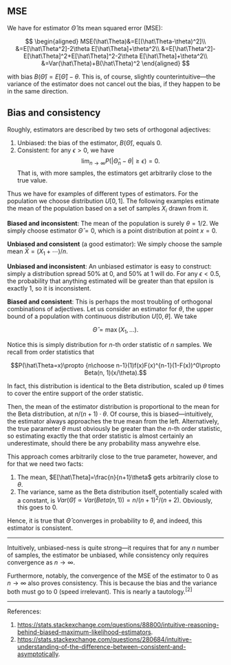 ## MSE

We have for estimator $\hat\Theta$ its mean squared error (MSE):

$$
\begin{aligned}
MSE(\hat\Theta)&=E[(\hat\Theta-\theta)^2]\\
&=E[\hat\Theta^2]-2\theta E[\hat\Theta]+\theta^2\\
&=E[\hat\Theta^2]-E[\hat\Theta]^2+E[\hat\Theta]^2-2\theta E[\hat\Theta]+\theta^2\\
&=Var(\hat\Theta)+B(\hat\Theta)^2
\end{aligned}
$$

with bias $B(\hat\Theta)=E[\hat\Theta]-\theta$. This is, of course, slightly counterintuitive—the variance of the estimator does not cancel out the bias, if they happen to be in the same direction.

## Bias and consistency

Roughly, estimators are described by two sets of orthogonal adjectives:

1. Unbiased: the bias of the estimator, $B(\hat\Theta)$, equals $0$.
2. Consistent: for any $\epsilon>0$, we have
   $$\lim_{n\to\infty}P(|\hat\Theta_n-\theta|\geq\epsilon)=0.$$
   That is, with more samples, the estimators get arbitrarily close to the true value.

Thus we have for examples of different types of estimators. For the population we choose distribution $U[0, 1]$. The following examples estimate the mean of the population based on a set of samples $X_i$ drawn from it.

**Biased and inconsistent**: The mean of the population is surely $\theta=1/2$. We simply choose estimator $\hat\Theta=0$, which is a point distribution at point $x=0$.

**Unbiased and consistent** (a good estimator): We simply choose the sample mean $\bar X=(X_1+\cdots)/n$.

**Unbiased and inconsistent**: An unbiased estimator is easy to construct: simply a distribution spread 50% at $0$, and 50% at $1$ will do. For any $\epsilon<0.5$, the probability that anything estimated will be greater than that epsilon is exactly $1$, so it is inconsistent.

**Biased and consistent**: This is perhaps the most troubling of orthogonal combinations of adjectives. Let us consider an estimator for $\theta$, the upper bound of a population with continuous distribution $U[0,\theta]$. We take

$$\hat\Theta=\max(X_1,\ldots).$$

Notice this is simply distribution for $n$-th order statistic of $n$ samples. We recall from order statistics that

$$P(\hat\Theta=x)\propto {n\choose n-1}(1)f(x)F(x)^{n-1}(1-F(x))^0\propto Beta(n, 1)(x/\theta).$$

In fact, this distribution is identical to the Beta distribution, scaled up $\theta$ times to cover the entire support of the order statistic.

Then, the mean of the estimator distribution is proportional to the mean for the Beta distribution, at $n/(n+1)\cdot\theta$. Of course, this is biased—intuitively, the estimator always approaches the true mean from the left. Alternatively, the true parameter $\theta$ must obviously be greater than the $n$-th order statistic, so estimating exactly the that order statistic is almost certainly an underestimate, should there be any probability mass anywehre else.

This approach comes arbitrarily close to the true parameter, however, and for that we need two facts:

1. The mean, $E[\hat\Theta]=\frac{n}{n+1}\theta$ gets arbitrarily close to $\theta$.
2. The variance, same as the Beta distribution itself, potentially scaled with a constant, is $Var(\hat\Theta)\propto Var(Beta(n,1))=n/(n+1)^2/(n+2)$. Obviously, this goes to $0$.

Hence, it is true that $\hat\Theta$ converges in probability to $\theta$, and indeed, this estimator is consistent.

---

Intuitively, unbiased-ness is quite strong—it requires that for any $n$ number of samples, the estimator be unbiased, while consistency only requires convergence as $n\to\infty$.

Furthermore, notably, the convergence of the MSE of the estimator to $0$ as $n\to\infty$ also proves consistency. This is because the bias and the variance both must go to $0$ (speed irrelevant). This is nearly a tautology.<sup>[2]</sup>

---

References:

1. <https://stats.stackexchange.com/questions/88800/intuitive-reasoning-behind-biased-maximum-likelihood-estimators>.
2. <https://stats.stackexchange.com/questions/280684/intuitive-understanding-of-the-difference-between-consistent-and-asymptotically>.
